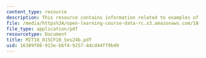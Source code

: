 ```yaml
---
content_type: resource
description: This resource contains information related to examples of linear approximation.
file: /media/https%3A/open-learning-course-data-rc.s3.amazonaws.com/18-01sc-single-variable-calculus-fall-2010/16389f86913ebbf492574dcd44ff9b49_MIT18_01SCF10_Ses24b.pdf
file_type: application/pdf
resourcetype: Document
title: MIT18_01SCF10_Ses24b.pdf
uid: 16389f86-913e-bbf4-9257-4dcd44ff9b49
---
```

